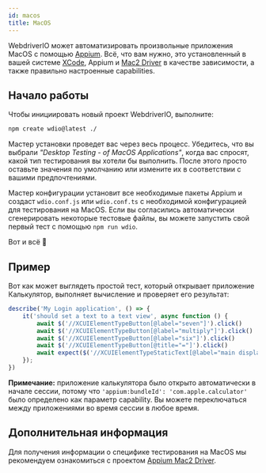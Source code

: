 ```yaml
---
id: macos
title: MacOS
---
```


WebdriverIO может автоматизировать произвольные приложения MacOS с помощью [Appium](https://appium.io/). Всё, что вам нужно, это установленный в вашей системе [XCode](https://developer.apple.com/xcode/), Appium и [Mac2 Driver](https://github.com/appium/appium-mac2-driver) в качестве зависимости, а также правильно настроенные capabilities.

## Начало работы

Чтобы инициировать новый проект WebdriverIO, выполните:

```sh
npm create wdio@latest ./
```

Мастер установки проведет вас через весь процесс. Убедитесь, что вы выбрали _"Desktop Testing - of MacOS Applications"_, когда вас спросят, какой тип тестирования вы хотели бы выполнить. После этого просто оставьте значения по умолчанию или измените их в соответствии с вашими предпочтениями.

Мастер конфигурации установит все необходимые пакеты Appium и создаст `wdio.conf.js` или `wdio.conf.ts` с необходимой конфигурацией для тестирования на MacOS. Если вы согласились автоматически сгенерировать некоторые тестовые файлы, вы можете запустить свой первый тест с помощью `npm run wdio`.

<CreateMacOSProjectAnimation />

Вот и всё 🎉

## Пример

Вот как может выглядеть простой тест, который открывает приложение Калькулятор, выполняет вычисление и проверяет его результат:

```js
describe('My Login application', () => {
    it('should set a text to a text view', async function () {
        await $('//XCUIElementTypeButton[@label="seven"]').click()
        await $('//XCUIElementTypeButton[@label="multiply"]').click()
        await $('//XCUIElementTypeButton[@label="six"]').click()
        await $('//XCUIElementTypeButton[@title="="]').click()
        await expect($('//XCUIElementTypeStaticText[@label="main display"]')).toHaveText('42')
    });
})
```

__Примечание:__ приложение калькулятора было открыто автоматически в начале сессии, потому что `'appium:bundleId': 'com.apple.calculator'` было определено как параметр capability. Вы можете переключаться между приложениями во время сессии в любое время.

## Дополнительная информация

Для получения информации о специфике тестирования на MacOS мы рекомендуем ознакомиться с проектом [Appium Mac2 Driver](https://github.com/appium/appium-mac2-driver).